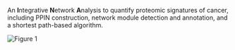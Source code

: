 
An  **I**ntegrative **N**etwork **A**nalysis to quantify proteomic signatures of cancer, including  PPIN construction, network module detection and annotation, and a shortest path-based algorithm.

![Figure 1](https://user-images.githubusercontent.com/95513476/215035285-2b1269d1-7965-4af0-9739-dcc99685937f.jpg)

